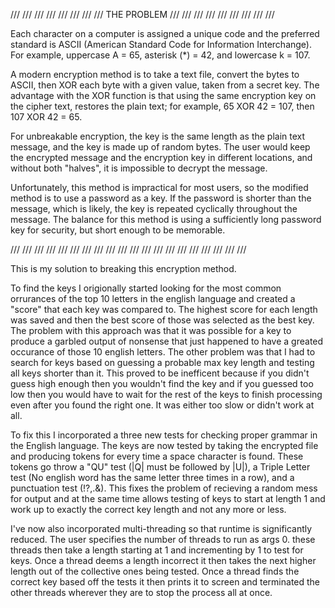 
/// /// /// /// /// /// /// /// THE PROBLEM /// /// /// /// /// /// /// /// /// 

Each character on a computer is assigned a unique code and the preferred 
standard is ASCII (American Standard Code for Information Interchange). For 
example, uppercase A = 65, asterisk (*) = 42, and lowercase k = 107.

A modern encryption method is to take a text file, convert the bytes to ASCII, 
then XOR each byte with a given value, taken from a secret key. The advantage 
with the XOR function is that using the same encryption key on the cipher text, 
restores the plain text; for example, 65 XOR 42 = 107, then 107 XOR 42 = 65.

For unbreakable encryption, the key is the same length as the plain text 
message, and the key is made up of random bytes. The user would keep the 
encrypted message and the encryption key in different locations, and without 
both "halves", it is impossible to decrypt the message.

Unfortunately, this method is impractical for most users, so the modified method
is to use a password as a key. If the password is shorter than the message, 
which is likely, the key is repeated cyclically throughout the message. The 
balance for this method is using a sufficiently long password key for security, 
but short enough to be memorable.

/// /// /// /// /// /// /// /// /// /// /// /// /// /// /// /// /// /// /// ///


This is my solution to breaking this encryption method. 

To find the keys I origionally started looking for the most common orrurances of
the top 10 letters in the english language and created a "score" that each key 
was compared to. The highest score for each length was saved and then the best 
score of those was selected as the best key. The problem with this approach was 
that it was possible for a key to produce a garbled output of nonsense that just
happened to have a greated occurance of those 10 english letters. The other 
problem was that I had to  search for keys based on guessing a probable max key 
length and testing all keys shorter than it. This proved to be inefficent 
because if you didn't guess high enough then you wouldn't find the key and if 
you guessed too low then you would have to wait for the rest of the keys to 
finish processing even after you found the right one. It was either too slow or 
didn't work at all. 

To fix this I incorporated a three new tests for checking proper grammar in the 
English language. The keys are now tested by taking the encrypted file and 
producing tokens for every time a space character is found. These tokens go 
throw a "QU" test (|Q| must be followed by |U|), a Triple Letter test (No 
english word has the same letter three times in a row), and a punctuation test 
(!?,.&). This fixes the problem of recieving a random mess for output and at the
same time allows testing of keys to start at length 1 and work up to exactly the
correct key length and not any more or less.

I've now also incorporated multi-threading so that runtime is significantly 
reduced. The user specifies the number of threads to run as args 0. these 
threads then take a length starting at 1 and incrementing by 1 to test for keys.
Once a thread deems a length incorrect it then takes the next higher length out 
of the collective ones being tested. Once a thread finds the correct key based 
off the tests it then prints it to screen and terminated the other threads 
wherever they are to stop the process all at once.
